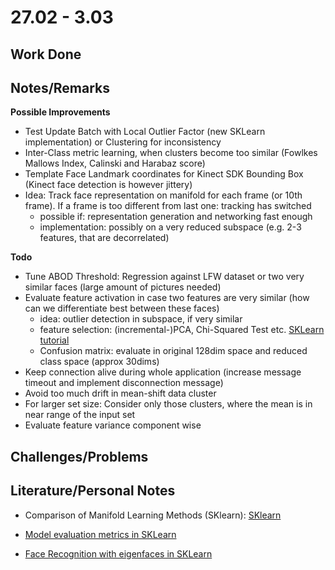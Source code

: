 # 27.02 - 3.03

## Work Done


## Notes/Remarks

**Possible Improvements**
- Test Update Batch with Local Outlier Factor (new SKLearn implementation) or Clustering for inconsistency
- Inter-Class metric learning, when clusters become too similar (Fowlkes Mallows Index, Calinski and Harabaz score)
- Template Face Landmark coordinates for Kinect SDK Bounding Box (Kinect face detection is however jittery)
- Idea: Track face representation on manifold for each frame (or 10th frame). If a frame is too different from last one: tracking has switched
	- possible if: representation generation and networking fast enough
	- implementation: possibly on a very reduced subspace (e.g. 2-3 features, that are decorrelated)


**Todo**
- Tune ABOD Threshold: Regression against LFW dataset or two very similar faces (large amount of pictures needed)
- Evaluate feature activation in case two features are very similar (how can we differentiate best between these faces)
	- idea: outlier detection in subspace, if very similar
	- feature selection: (incremental-)PCA, Chi-Squared Test etc. [SKLearn tutorial](http://machinelearningmastery.com/feature-selection-machine-learning-python/)
	- Confusion matrix: evaluate in original 128dim space and reduced class space (approx 30dims)
- Keep connection alive during whole application (increase message timeout and implement disconnection message)
- Avoid too much drift in mean-shift data cluster
- For larger set size: Consider only those clusters, where the mean is in near range of the input set
- Evaluate feature variance component wise
	
	
## Challenges/Problems

## Literature/Personal Notes

- Comparison of Manifold Learning Methods (SKlearn): [SKlearn](http://scikit-learn.org/dev/auto_examples/manifold/plot_compare_methods.html#sphx-glr-auto-examples-manifold-plot-compare-methods-py)

- [Model evaluation metrics in SKLearn](http://scikit-learn.org/stable/modules/model_evaluation.html)
- [Face Recognition with eigenfaces in SKLearn](http://scikit-learn.org/stable/auto_examples/applications/face_recognition.html#sphx-glr-auto-examples-applications-face-recognition-py)